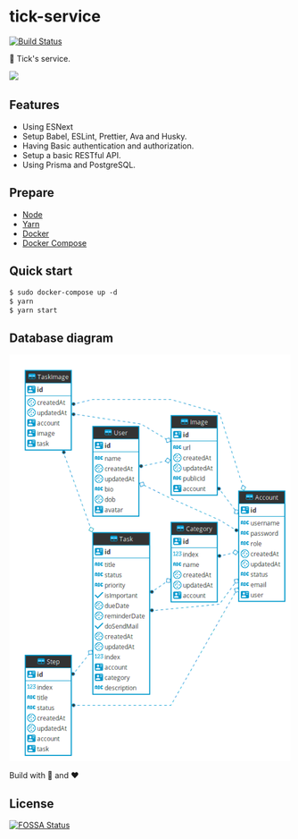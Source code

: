 # tick-service

[![Build Status](https://travis-ci.com/500lab/tick-service.svg?branch=master)](https://travis-ci.com/500lab/tick-service)

📒 Tick's service.

<img src="./images/cat.gif" width=400 />

## Features

- Using ESNext
- Setup Babel, ESLint, Prettier, Ava and Husky.
- Having Basic authentication and authorization.
- Setup a basic RESTful API.
- Using Prisma and PostgreSQL.

## Prepare

- [Node](https://nodejs.org/en/)
- [Yarn](https://yarnpkg.com/en/)
- [Docker](https://phoenixnap.com/kb/how-to-install-docker-on-ubuntu-18-04)
- [Docker Compose](https://docs.docker.com/compose/install/)

## Quick start

```shell
$ sudo docker-compose up -d
$ yarn
$ yarn start
```

## Database diagram

![Database digram](./images/database_diagram.png)

Build with 🙌 and ❤️

## License

[![FOSSA Status](https://app.fossa.io/api/projects/git%2Bgithub.com%2F500lab%2Ftick-service.svg?type=large)](https://app.fossa.io/projects/git%2Bgithub.com%2F500lab%2Ftick-service?ref=badge_large)
